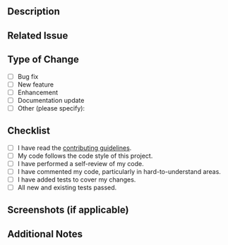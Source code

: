 <!--
Thank you for your contribution! Please fill out the following sections to help us understand your changes.
-->

## Description

<!-- Please include a summary of the changes and the motivation behind them. -->

## Related Issue

<!-- If applicable, link to the issue that this PR addresses. For example: "Fixes #123" -->

## Type of Change

<!-- Please select one or more of the following: -->
- [ ] Bug fix
- [ ] New feature
- [ ] Enhancement
- [ ] Documentation update
- [ ] Other (please specify):

## Checklist

- [ ] I have read the [contributing guidelines](link-to-contributing-guidelines).
- [ ] My code follows the code style of this project.
- [ ] I have performed a self-review of my code.
- [ ] I have commented my code, particularly in hard-to-understand areas.
- [ ] I have added tests to cover my changes.
- [ ] All new and existing tests passed.

## Screenshots (if applicable)

<!-- If your changes include visual modifications, please include screenshots to help reviewers understand the changes. -->

## Additional Notes

<!-- Any additional information or context that would be helpful for the reviewer. -->
